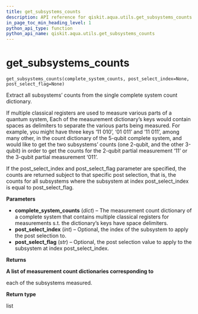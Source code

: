 ```yaml
---
title: get_subsystems_counts
description: API reference for qiskit.aqua.utils.get_subsystems_counts
in_page_toc_min_heading_level: 1
python_api_type: function
python_api_name: qiskit.aqua.utils.get_subsystems_counts
---
```


# get\_subsystems\_counts

<span id="qiskit.aqua.utils.get_subsystems_counts" />

`get_subsystems_counts(complete_system_counts, post_select_index=None, post_select_flag=None)`

Extract all subsystems’ counts from the single complete system count dictionary.

If multiple classical registers are used to measure various parts of a quantum system, Each of the measurement dictionary’s keys would contain spaces as delimiters to separate the various parts being measured. For example, you might have three keys ‘11 010’, ‘01 011’ and ‘11 011’, among many other, in the count dictionary of the 5-qubit complete system, and would like to get the two subsystems’ counts (one 2-qubit, and the other 3-qubit) in order to get the counts for the 2-qubit partial measurement ‘11’ or the 3-qubit partial measurement ‘011’.

If the post\_select\_index and post\_select\_flag parameter are specified, the counts are returned subject to that specific post selection, that is, the counts for all subsystems where the subsystem at index post\_select\_index is equal to post\_select\_flag.

**Parameters**

*   **complete\_system\_counts** (*dict*) – The measurement count dictionary of a complete system that contains multiple classical registers for measurements s.t. the dictionary’s keys have space delimiters.
*   **post\_select\_index** (*int*) – Optional, the index of the subsystem to apply the post selection to.
*   **post\_select\_flag** (*str*) – Optional, the post selection value to apply to the subsystem at index post\_select\_index.

**Returns**

**A list of measurement count dictionaries corresponding to**

each of the subsystems measured.

**Return type**

list

